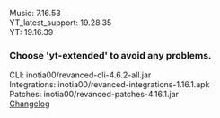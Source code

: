 Music: 7.16.53  
YT_latest_support: 19.28.35  
YT: 19.16.39  
### Choose 'yt-extended' to avoid any problems.  
CLI: inotia00/revanced-cli-4.6.2-all.jar  
Integrations: inotia00/revanced-integrations-1.16.1.apk  
Patches: inotia00/revanced-patches-4.16.1.jar  
[Changelog](https://github.com/inotia00/revanced-patches/releases/tag/v4.16.1)  
